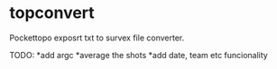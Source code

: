 # topconvert

Pockettopo exposrt txt to survex file converter.

TODO:
*add argc
*average the shots
*add date, team etc funcionality
